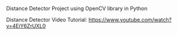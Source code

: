 Distance Detector Project using OpenCV library in Python

Distance Detector Video Tutorial: https://www.youtube.com/watch?v=4EiY6ZrUXL0
